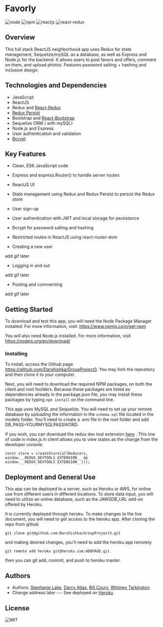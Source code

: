# Favorly
![node](https://img.shields.io/node/v/express) ![npm](https://img.shields.io/npm/v/express) ![reactjs](https://img.shields.io/badge/ReactJS-v16.12.0-green) ![react-redux](https://img.shields.io/badge/react--redux-v7.1.3-green)

## Overview
This full stack ReactJS neighborhood app uses Redux for state management, Sequelize/mySQL as a database, as well as Express and Node.js for the backend. It allows users to post favors and offers, comment on them, and upload photos. Features password salting + hashing and inclusive design.

## Technologies and Dependencies
- JavaScript
- ReactJS
- Redux and [React-Redux](https://www.npmjs.com/package/bcrypt)
- [Redux Persist](https://www.npmjs.com/package/redux-persist) 
- Bootstrap and [React-Bootstrap](https://www.npmjs.com/package/react-bootstrap)
- Sequelize ORM ( with mySQL)
- Node.js and Express
- User authentication and validation
- [Bcrypt](https://www.npmjs.com/package/bcrypt)

## Key Features

* Clean, ES6 JavaScript code
* Express and express.Router() to handle server routes
* ReactJS UI 
* State management using Redux and Redux Persist to persist the Redux store
* User sign-up
* User authentication with JWT and local storage for persistance 
* Bcrypt for password salting and hashing
* Restricted routes in ReactJS using react-router-dom

* Creating a new user

add gif later

* Logging in and out

add gif later

* Posting and commenting

add gif later

## Getting Started

To download and test this app, you will need the Node Package Manager installed.  For more information, visit: <https://www.npmjs.com/get-npm>

You will also need Node.js installed.  For more information, visit <https://nodejs.org/en/download/>

### Installing

To install, access the Github page <https://github.com/Darshishka/GroupProject3>.  You may fork the repository and then clone it to your computer.  

Next, you will need to download the required NPM packages, on both the client and root foolders. Because these packages are listed as dependencies already in the package.json file, you may install these packages by typing `npm install` on the command line. 

This app uses MySQL and Sequelize. You will need to set up your remote database by uploading the information in the `schema.sql` file located in the models folder. You'll need to create a .env file in the root folder and add DB_PASS=YOURMYSQLPASSWORD.

If you wish, you can download the redux dev tool extension [here](https://chrome.google.com/webstore/detail/redux-devtools/lmhkpmbekcpmknklioeibfkpmmfibljd?hl=en) . This line of code in index.js in client allows you to view states as the change from the developer console. 

``` 
const store = createStore(allReducers, window.__REDUX_DEVTOOLS_EXTENSION__ && window.__REDUX_DEVTOOLS_EXTENSION__());

```

## Deployment and General Use
This app can be deployed to a server, such as Heroku or AWS, for online use from different users in different locations. To store data input, you will need to utilize an online database, such as the JAWSDB_URL add-on offered by Heroku.

It is currently deployed through heroku. To make changes to the live document, you will need to get access to the heroku app. After cloning the repo from github

``` 
git clone git@github.com:Darshishka/GroupProject3.git

```
and making desired changes, you'll need to add the heroku app remotely

```
git remote add heroku git@heroku.com:ADDPAGE.git

```
then you can git add, commit, and push to heroku master.

## Authors

* Authors: [Stephanie Lake](https://github.com/sjconst), [Darcy Atlas](https://github.com/Darshishka), [Bill Coury](https://github.com/billcoury), [Whitney Tarkington](https://github.com/whittark)
* Change address later --- See deployed on [Heroku](https://www.heroku.com/)

## License

![MIT](https://img.shields.io/bower/l/bootstrap)